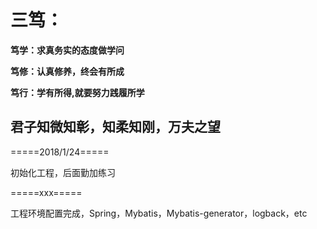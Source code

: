 # 三笃： 
**笃学：求真务实的态度做学问**

**笃修：认真修养，终会有所成**

**笃行：学有所得,就要努力践履所学** 

## 君子知微知彰，知柔知刚，万夫之望





=====2018/1/24=====
 
初始化工程，后面勤加练习

=====xxx=====

工程环境配置完成，Spring，Mybatis，Mybatis-generator，logback，etc
